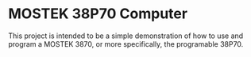 # MOSTEK 38P70 Computer

This project is intended to be a simple demonstration of how to use and program a MOSTEK 3870, or more specifically, the programable 38P70.